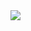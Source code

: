 <a href="https://github.com/anuraghazra/github-readme-stats">
<img src="https://github-readme-stats.vercel.app/api?username=furrior&theme=calm&show_icons=true&include_all_commits=true&count_private=true&hide_rank=true&hide=stars&show=reviews">
</a>
